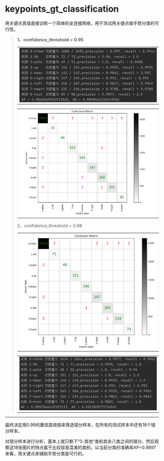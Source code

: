 # keypoints_gt_classification
用关键点真值直接训练一个简单的全连接网络，用于测试用关键点做手势分类的可行性。



> **1、confidence_threshold = 0.95**
>
>  <table>
>  <tr>
>   <td align="center"><img src="./doc_img/1.png" width="100%" height="auto" /></td>
>  </tr>
> </table>
>
>  <table>
>  <tr>
>   <td align="center"><img src="./doc_img/2.png" width="100%" height="auto" /></td>
>  </tr>
> </table>
>
> 2、confidence_threshold = 0.98
>
>  <table>
>  <tr>
>   <td align="center"><img src="./doc_img/3.png" width="100%" height="auto" /></td>
>  </tr>
> </table>
>
>  <table>
>  <tr>
>   <td align="center"><img src="./doc_img/4.png" width="100%" height="auto" /></td>
>  </tr>
> </table>

------

最终决定用0.99的置信度阈值来筛选错分样本，在所有的测试样本中还有18个错分样本。

对错分样本进行分析，基本上就只剩下“0-其他”类和其余八类之间的错分，然后观察这18张图片的特点属于比较容易混淆的类别，以当前分类的准确率AP=0.9897来看，用关键点来辅助手势分类是可行的。

